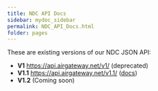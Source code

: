 ```yaml
---
title: NDC API Docs
sidebar: mydoc_sidebar
permalink: NDC_API_Docs.html
folder: pages
---
```


These are existing versions of our NDC JSON API:

- **V1** https://api.airgateway.net/v1/ (deprecated)
- **V1.1** https://api.airgateway.net/v1.1/ ([docs](https://api.airgateway.net/v1.1/swagger-ui/))
- **V1.2** (Coming soon)
